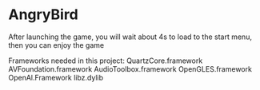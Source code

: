 AngryBird
=========
After launching the game, you will wait about 4s to load to the start menu, then you can enjoy the game






Frameworks needed in this project:
QuartzCore.framework
AVFoundation.framework
AudioToolbox.framework
OpenGLES.framework
OpenAl.Framework
libz.dylib
